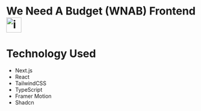 # We Need A Budget (WNAB) Frontend <img width="40" alt="image" src="https://github.com/user-attachments/assets/7d62cd41-b39a-4a70-a41d-f9b130d5a854" />


# Technology Used
- Next.js
- React
- TailwindCSS
- TypeScript
- Framer Motion
- Shadcn
